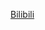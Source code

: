 [Bilibili](https://www.bilibili.com/video/BV13h411P766/?spm_id_from=333.1387.favlist.content.click&vd_source=c801aa3fac0e6e97b0df71f74a8b25bd)